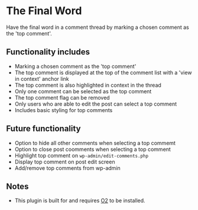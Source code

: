 # The Final Word

Have the final word in a comment thread by marking a chosen comment as the 'top comment'.

## Functionality includes

* Marking a chosen comment as the 'top comment'
* The top comment is displayed at the top of the comment list with a 'view in context' anchor link
* The top comment is also highlighted in context in the thread
* Only one comment can be selected as the top comment
* The top comment flag can be removed
* Only users who are able to edit the post can select a top comment
* Includes basic styling for top comments

## Future functionality

* Option to hide all other comments when selecting a top commemt
* Option to close post coomments when selecting a top comment
* Highlight top comment on `wp-admin/edit-comments.php`
* Display top comment on post edit screen
* Add/remove top comments from wp-admin

## Notes

* This plugin is built for and requires [O2](https://github.com/Automattic/o2) to be installed.